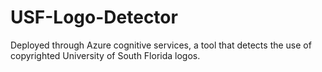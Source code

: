 # USF-Logo-Detector
Deployed through Azure cognitive services, a tool that detects the use of copyrighted University of South Florida logos.
